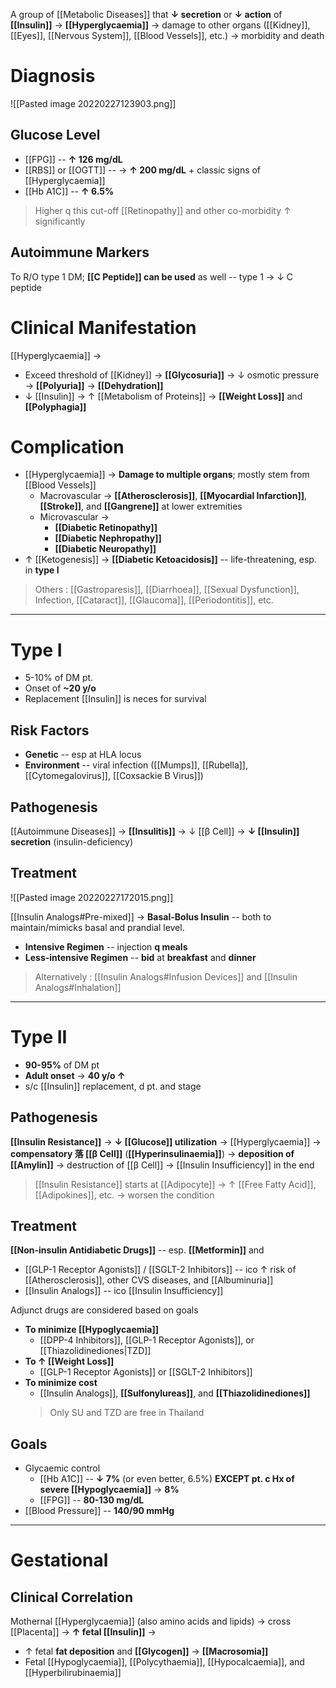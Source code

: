 A group of [[Metabolic Diseases]] that  **↓ secretion** or **↓ action** of **[[Insulin]]** → **[[Hyperglycaemia]]** → damage to other organs ([[Kidney]], [[Eyes]], [[Nervous System]], [[Blood Vessels]], etc.) → morbidity and death

# Diagnosis

![[Pasted image 20220227123903.png]]

## Glucose Level
- [[FPG]] -- **↑ 126 mg/dL**
- [[RBS]] or [[OGTT]] -- → **↑ 200 mg/dL** + classic signs of [[Hyperglycaemia]]
- [[Hb A1C]] -- **↑ 6.5%**

> Higher q this cut-off [[Retinopathy]] and other co-morbidity ↑ significantly

## Autoimmune Markers
To R/O type 1 DM; **[[C Peptide]] can be used** as well -- type 1 → ↓ C peptide

# Clinical Manifestation
[[Hyperglycaemia]] → 
- Exceed threshold of [[Kidney]] → **[[Glycosuria]]** → ↓ osmotic pressure → **[[Polyuria]]** → **[[Dehydration]]**
- ↓ [[Insulin]] → ↑ [[Metabolism of Proteins]] → **[[Weight Loss]]** and **[[Polyphagia]]** 

# Complication
- [[Hyperglycaemia]] → **Damage to multiple organs**; mostly stem from [[Blood Vessels]]
	- Macrovascular → **[[Atherosclerosis]]**, **[[Myocardial Infarction]]**, **[[Stroke]]**, and **[[Gangrene]]** at lower extremities
	- Microvascular → 
		- **[[Diabetic Retinopathy]]**
		- **[[Diabetic Nephropathy]]**
		- **[[Diabetic Neuropathy]]**
- ↑ [[Ketogenesis]] → **[[Diabetic Ketoacidosis]]** -- life-threatening, esp. in **type I**

> Others : [[Gastroparesis]], [[Diarrhoea]], [[Sexual Dysfunction]], Infection, [[Cataract]], [[Glaucoma]], [[Periodontitis]], etc.

---

# Type I
- 5-10% of DM pt. 
- Onset of **~20 y/o**
- Replacement [[Insulin]] is neces for survival

## Risk Factors
- **Genetic** -- esp at HLA locus
- **Environment** -- viral infection ([[Mumps]], [[Rubella]], [[Cytomegalovirus]], [[Coxsackie B Virus]]) 

## Pathogenesis
[[Autoimmune Diseases]] → **[[Insulitis]]** → ↓ [[β Cell]] → **↓ [[Insulin]] secretion** (insulin-deficiency) 

## Treatment

![[Pasted image 20220227172015.png]]

[[Insulin Analogs#Pre-mixed]] → **Basal-Bolus Insulin** -- both to maintain/mimicks basal and prandial level.
- **Intensive Regimen** -- injection **q meals**
- **Less-intensive Regimen** -- **bid** at **breakfast** and **dinner**

> Alternatively : [[Insulin Analogs#Infusion Devices]] and [[Insulin Analogs#Inhalation]]

---

# Type II
- **90-95%** of DM pt
- **Adult onset** → **40 y/o ↑**
- s/c [[Insulin]] replacement, d pt. and stage 

## Pathogenesis
**[[Insulin Resistance]]** → **↓ [[Glucose]] utilization** → [[Hyperglycaemia]] → **compensatory 落 [[β Cell]]** (**[[Hyperinsulinaemia]]**) → **deposition of [[Amylin]]** → destruction of [[β Cell]] → [[Insulin Insufficiency]] in the end

> [[Insulin Resistance]] starts at [[Adipocyte]] → ↑ [[Free Fatty Acid]], [[Adipokines]], etc. → worsen the condition

## Treatment
**[[Non-insulin Antidiabetic Drugs]]** -- esp. **[[Metformin]]** and
- [[GLP-1 Receptor Agonists]] / [[SGLT-2 Inhibitors]] -- ico ↑ risk of [[Atherosclerosis]], other CVS diseases, and [[Albuminuria]]
- [[Insulin Analogs]] -- ico [[Insulin Insufficiency]]

Adjunct drugs are considered based on goals
- **To minimize [[Hypoglycaemia]]**
	- [[DPP-4 Inhibitors]], [[GLP-1 Receptor Agonists]], or [[Thiazolidinediones|TZD]]
- **To ↑ [[Weight Loss]]** 
	- [[GLP-1 Receptor Agonists]] or [[SGLT-2 Inhibitors]]
- **To minimize cost**
	- [[Insulin Analogs]], **[[Sulfonylureas]]**, and **[[Thiazolidinediones]]**
	> Only SU and TZD are free in Thailand

## Goals
- Glycaemic control 
	- [[Hb A1C]] -- **↓ 7%** (or even better, 6.5%) **EXCEPT pt. c Hx of severe [[Hypoglycaemia]]** → **8%**
	- [[FPG]] -- **80-130 mg/dL**
- [[Blood Pressure]] -- **140/90 mmHg**

---

# Gestational
## Clinical Correlation
Mothernal [[Hyperglycaemia]] (also amino acids and lipids) → cross [[Placenta]] → **↑ fetal [[Insulin]]** →
- ↑ fetal **fat deposition** and **[[Glycogen]]** → **[[Macrosomia]]**
- Fetal [[Hypoglycaemia]], [[Polycythaemia]], [[Hypocalcaemia]], and [[Hyperbilirubinaemia]]